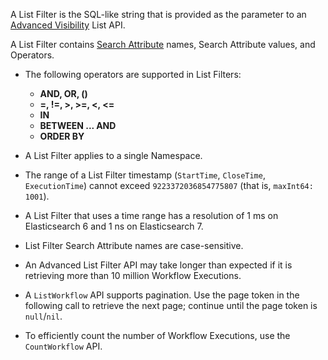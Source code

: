 A List Filter is the SQL-like string that is provided as the parameter to an [Advanced Visibility](/concepts/what-is-advanced-visibility) List API.


A List Filter contains [Search Attribute](/concepts/what-is-a-search-attribute) names, Search Attribute values, and Operators.

- The following operators are supported in List Filters:

  - **AND, OR, ()**
  - **=, !=, >, >=, <, <=**
  - **IN**
  - **BETWEEN ... AND**
  - **ORDER BY**

- A List Filter applies to a single Namespace.

- The range of a List Filter timestamp (`StartTime`, `CloseTime`, `ExecutionTime`) cannot exceed `9223372036854775807` (that is, `maxInt64: 1001`).

- A List Filter that uses a time range has a resolution of 1 ms on Elasticsearch 6 and 1 ns on Elasticsearch 7.

- List Filter Search Attribute names are case-sensitive.

- An Advanced List Filter API may take longer than expected if it is retrieving more than 10 million Workflow Executions.

- A `ListWorkflow` API supports pagination.
  Use the page token in the following call to retrieve the next page; continue until the page token is `null`/`nil`.

- To efficiently count the number of Workflow Executions, use the `CountWorkflow` API.